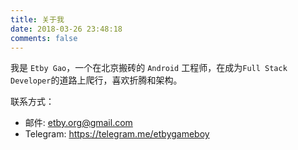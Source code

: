```yaml
---
title: 关于我
date: 2018-03-26 23:48:18
comments: false
---
```


我是 `Etby Gao`，一个在北京搬砖的 `Android` 工程师，在成为`Full Stack Developer`的道路上爬行，喜欢折腾和架构。

联系方式：

- 邮件: etby.org@gmail.com
- Telegram: https://telegram.me/etbygameboy
